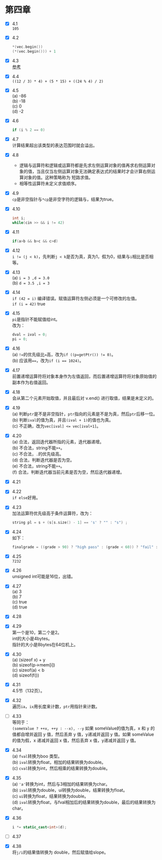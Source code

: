 # 第四章
- [x] 4.1  
    `105`
- [x] 4.2  
    ```cpp
    *(vec.begin())
    (*(vec.begin())) + 1
    ```
- [x] 4.3  
    [参考](https://blog.csdn.net/wmaoshu/article/details/50115721)  
- [x] 4.4  
    `((12 / 3) * 4) + (5 * 15) + ((24 % 4) / 2)`  
- [x] 4.5  
    (a) -86  
    (b) -18  
    (c) 0  
    (d) -2  
- [x] 4.6  
    ```cpp
    if (i % 2 == 0)
    ```
- [x] 4.7  
    计算结果超出该类型的表达范围时就会溢出。  
- [x] 4.8  
    - 逻辑与运算符和逻辑或运算符都是先求左侧运算对象的值再求右侧运算对象的值，当且仅当左侧运算对象无法确定表达式的结果时才会计算右侧运算对象的值。这种策略称为 短路求值。  
    - 相等性运算符未定义求值顺序。  
- [x] 4.9  
    `cp`是非空指针与`*cp`是非空字符的逻辑与，结果为true。  
- [x] 4.10  
    ```cpp
    int i;
    while(cin >> && i != 42)
    ```
- [x] 4.11  
    ```cpp
    if(a>b && b>c && c>d)
    ```
- [x] 4.12  
    `i != (j < k)`，先判断`j < k`是否为真，真为1，假为0，结果与`i`相比是否相等。  
- [x] 4.13  
    (a) `i = 3 ,d = 3.0`  
    (b) `d = 3.5 ,i = 3`  
- [x] 4.14  
    `if (42 = i)` 编译错误。赋值运算符左侧必须是一个可修改的左值。  
    `if (i = 42)` true  
- [x] 4.15  
    `pi`是指针不能赋值给int。  
    改为：
    ```cpp
    dval = ival = 0;
    pi = 0;
    ```
- [x] 4.16  
    (a) `!=`的优先级比`=`高，改为`if ((p=getPtr()) != 0)`。  
    (b) 应该用`==`，改为`if (i == 1024)`。  
- [x] 4.17  
    前置递增运算符将对象本身作为左值返回，而后置递增运算符将对象原始值的副本作为右值返回。  
- [x] 4.18  
    会从第二个元素开始取值，并且最后对 v.end() 进行取值，结果是未定义的。  
- [x] 4.19  
    (a) 判断`ptr`是不是非空指针，`ptr`指向的元素是不是为真，然后`ptr`后移一位。  
    (b) 判断`ival`的值为真，并且`(ival + 1)`的值也为真。  
    (c) 不正确，改为`vec[ival] <= vec[ival+1]`。  
- [x] 4.20  
    (a) 合法，返回迭代器所指的元素，迭代器递增。  
    (b) 不合法，string不能`++`。  
    (c) 不合法，`.`的优先级高。  
    (d) 合法，判断迭代器是否为空。  
    (e) 不合法，string不能`++`。  
    (f) 合法，判断迭代器当前元素是否为空，然后迭代器递增。  
- [x] 4.21  
- [x] 4.22  
    `if else`好用。  
- [x] 4.23  
    加法运算符优先级高于条件运算符，改为：  
    ```cpp
    string pl = s + (s[s.size() - 1] == 's' ? "" : "s") ;
    ```
- [x] 4.24  
    如下：  
    ```cpp
    finalgrade = ((grade > 90) ? "high pass" : (grade < 60)) ? "fail" : "pass";
    ```
- [x] 4.25  
    `7232`
- [x] 4.26  
    unsigned int可能是16位，出错。  
- [x] 4.27  
    (a) 3  
    (b) 7  
    (c) true  
    (d) true  
- [x] 4.28  
- [x] 4.29  
    第一个是10，第二个是2。  
    int的大小是4bytes。  
    指针的大小是8bytes在64位机上。  
- [x] 4.30  
    (a) (sizeof x) + y  
    (b) sizeof(p->mem[i])  
    (c) sizeof(a) < b  
    (d) sizeof(f())  
- [x] 4.31  
    4.5节（132页）。  
- [x] 4.32  
    遍历`ia`，`ix`用长度来计数，`ptr`用指针来计数。  
- [ ] 4.33  
    等同于：  
    `(someValue ? ++x, ++y : --x), --y`
    如果 someValue的值为真，x 和 y 的值都自增并返回 y 值，然后丢弃 y 值，y递减并返回 y 值。如果 someValue的值为假，x 递减并返回 x 值，然后丢弃 x 值，y递减并返回 y 值。  
- [x] 4.34  
    (a) `fval`转换为boo 类型。  
    (b) `ival`转换为float，相加的结果转换为double。  
    (c) `cval`转换为int，然后相乘的结果转换为double。  
- [x] 4.35  
    (a) `'a'`转换为int，然后与3相加的结果转换为char。  
    (b) `ival`转换为double，ui转换为double，结果转换为float。  
    (c) `ui`转换为float，结果转换为double。  
    (d) `ival`转换为float，与fval相加后的结果转换为double，最后的结果转换为char。  
- [x] 4.36  
    ```cpp
    i *= static_cast<int>(d);
- [ ] 4.37  

- [x] 4.38  
    将`j/i`的结果值转换为 double，然后赋值给slope。  
